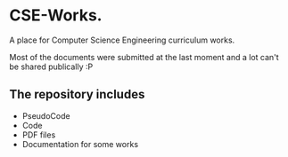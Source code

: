 # CSE-Works.

A place for Computer Science Engineering curriculum works.

Most of the documents were submitted at the last moment and a lot can't be shared publically :P

## The repository includes

- PseudoCode
- Code
- PDF files
- Documentation for some works

